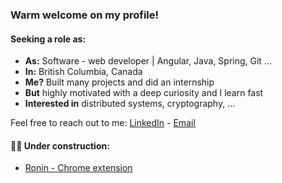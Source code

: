 ### Warm welcome on my profile!

#### Seeking a role as:
* __As:__ Software - web developer | Angular, Java, Spring, Git ...
* __In:__ British Columbia, Canada
* __Me?__ Built many projects and did an internship
* __But__ highly motivated with a deep curiosity and I learn fast
* __Interested in__ distributed systems, cryptography, ...

Feel free to reach out to me: [LinkedIn](http://linked.in/bastiendecorte) - [Email](bastiendct@gmail.com)  
  
#### 👷‍♂ Under construction:
* [Ronin - Chrome extension](https://github.com/bo0st3r/Ronin_Chrome_Extension)



<!--
**bo0st3r/bo0st3r** is a ✨ _special_ ✨ repository because its `README.md` (this file) appears on your GitHub profile.

Here are some ideas to get you started:

- 🔭 I’m currently working on ...
- 🌱 I’m currently learning ...
- 👯 I’m looking to collaborate on ...
- 🤔 I’m looking for help with ...
- 💬 Ask me about ...
- 📫 How to reach me: ...
- 😄 Pronouns: ...
- ⚡ Fun fact: ...
-->
